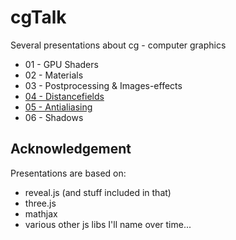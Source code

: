 # cgTalk

Several presentations about cg - computer graphics

- 01 - GPU Shaders
- 02 - Materials
- 03 - Postprocessing & Images-effects
- [04 - Distancefields](http://numb3r23.github.io/cgTalk/04_distancefields.html)
- [05 - Antialiasing](http://numb3r23.github.io/cgTalk/05_AntiAliasing.html)
- 06 - Shadows


##  Acknowledgement
Presentations are based on:
- reveal.js (and stuff included in that)
- three.js
- mathjax
- various other js libs I'll name over time...
